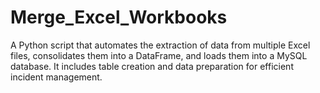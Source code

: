 # Merge_Excel_Workbooks
A Python script that automates the extraction of data from multiple Excel files, consolidates them into a DataFrame, and loads them into a MySQL database. It includes table creation and data preparation for efficient incident management.
